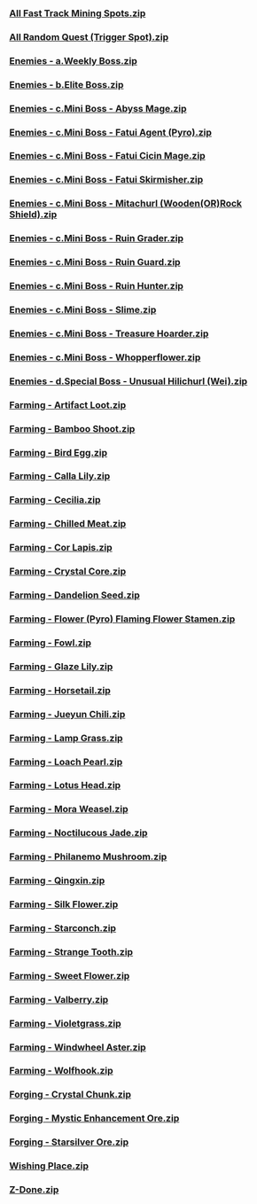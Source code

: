 ### [All Fast Track Mining Spots.zip](https://raw.githubusercontent.com/VaLueS6655/Genshin_Impact_Teleport/Raw/OptimizationCollectionPackage%2FAuto-Teleport_byA9FM%2826_01_2023%29%2FETC%2FGenshin%2FAll%20Fast%20Track%20Mining%20Spots.zip)

### [All Random Quest (Trigger Spot).zip](https://raw.githubusercontent.com/VaLueS6655/Genshin_Impact_Teleport/Raw/OptimizationCollectionPackage%2FAuto-Teleport_byA9FM%2826_01_2023%29%2FETC%2FGenshin%2FAll%20Random%20Quest%20%28Trigger%20Spot%29.zip)

### [Enemies - a.Weekly Boss.zip](https://raw.githubusercontent.com/VaLueS6655/Genshin_Impact_Teleport/Raw/OptimizationCollectionPackage%2FAuto-Teleport_byA9FM%2826_01_2023%29%2FETC%2FGenshin%2FEnemies%20-%20a.Weekly%20Boss.zip)

### [Enemies - b.Elite Boss.zip](https://raw.githubusercontent.com/VaLueS6655/Genshin_Impact_Teleport/Raw/OptimizationCollectionPackage%2FAuto-Teleport_byA9FM%2826_01_2023%29%2FETC%2FGenshin%2FEnemies%20-%20b.Elite%20Boss.zip)

### [Enemies - c.Mini Boss - Abyss Mage.zip](https://raw.githubusercontent.com/VaLueS6655/Genshin_Impact_Teleport/Raw/OptimizationCollectionPackage%2FAuto-Teleport_byA9FM%2826_01_2023%29%2FETC%2FGenshin%2FEnemies%20-%20c.Mini%20Boss%20-%20Abyss%20Mage.zip)

### [Enemies - c.Mini Boss - Fatui Agent (Pyro).zip](https://raw.githubusercontent.com/VaLueS6655/Genshin_Impact_Teleport/Raw/OptimizationCollectionPackage%2FAuto-Teleport_byA9FM%2826_01_2023%29%2FETC%2FGenshin%2FEnemies%20-%20c.Mini%20Boss%20-%20Fatui%20Agent%20%28Pyro%29.zip)

### [Enemies - c.Mini Boss - Fatui Cicin Mage.zip](https://raw.githubusercontent.com/VaLueS6655/Genshin_Impact_Teleport/Raw/OptimizationCollectionPackage%2FAuto-Teleport_byA9FM%2826_01_2023%29%2FETC%2FGenshin%2FEnemies%20-%20c.Mini%20Boss%20-%20Fatui%20Cicin%20Mage.zip)

### [Enemies - c.Mini Boss - Fatui Skirmisher.zip](https://raw.githubusercontent.com/VaLueS6655/Genshin_Impact_Teleport/Raw/OptimizationCollectionPackage%2FAuto-Teleport_byA9FM%2826_01_2023%29%2FETC%2FGenshin%2FEnemies%20-%20c.Mini%20Boss%20-%20Fatui%20Skirmisher.zip)

### [Enemies - c.Mini Boss - Mitachurl (Wooden(OR)Rock Shield).zip](https://raw.githubusercontent.com/VaLueS6655/Genshin_Impact_Teleport/Raw/OptimizationCollectionPackage%2FAuto-Teleport_byA9FM%2826_01_2023%29%2FETC%2FGenshin%2FEnemies%20-%20c.Mini%20Boss%20-%20Mitachurl%20%28Wooden%28OR%29Rock%20Shield%29.zip)

### [Enemies - c.Mini Boss - Ruin Grader.zip](https://raw.githubusercontent.com/VaLueS6655/Genshin_Impact_Teleport/Raw/OptimizationCollectionPackage%2FAuto-Teleport_byA9FM%2826_01_2023%29%2FETC%2FGenshin%2FEnemies%20-%20c.Mini%20Boss%20-%20Ruin%20Grader.zip)

### [Enemies - c.Mini Boss - Ruin Guard.zip](https://raw.githubusercontent.com/VaLueS6655/Genshin_Impact_Teleport/Raw/OptimizationCollectionPackage%2FAuto-Teleport_byA9FM%2826_01_2023%29%2FETC%2FGenshin%2FEnemies%20-%20c.Mini%20Boss%20-%20Ruin%20Guard.zip)

### [Enemies - c.Mini Boss - Ruin Hunter.zip](https://raw.githubusercontent.com/VaLueS6655/Genshin_Impact_Teleport/Raw/OptimizationCollectionPackage%2FAuto-Teleport_byA9FM%2826_01_2023%29%2FETC%2FGenshin%2FEnemies%20-%20c.Mini%20Boss%20-%20Ruin%20Hunter.zip)

### [Enemies - c.Mini Boss - Slime.zip](https://raw.githubusercontent.com/VaLueS6655/Genshin_Impact_Teleport/Raw/OptimizationCollectionPackage%2FAuto-Teleport_byA9FM%2826_01_2023%29%2FETC%2FGenshin%2FEnemies%20-%20c.Mini%20Boss%20-%20Slime.zip)

### [Enemies - c.Mini Boss - Treasure Hoarder.zip](https://raw.githubusercontent.com/VaLueS6655/Genshin_Impact_Teleport/Raw/OptimizationCollectionPackage%2FAuto-Teleport_byA9FM%2826_01_2023%29%2FETC%2FGenshin%2FEnemies%20-%20c.Mini%20Boss%20-%20Treasure%20Hoarder.zip)

### [Enemies - c.Mini Boss - Whopperflower.zip](https://raw.githubusercontent.com/VaLueS6655/Genshin_Impact_Teleport/Raw/OptimizationCollectionPackage%2FAuto-Teleport_byA9FM%2826_01_2023%29%2FETC%2FGenshin%2FEnemies%20-%20c.Mini%20Boss%20-%20Whopperflower.zip)

### [Enemies - d.Special Boss - Unusual Hilichurl (Wei).zip](https://raw.githubusercontent.com/VaLueS6655/Genshin_Impact_Teleport/Raw/OptimizationCollectionPackage%2FAuto-Teleport_byA9FM%2826_01_2023%29%2FETC%2FGenshin%2FEnemies%20-%20d.Special%20Boss%20-%20Unusual%20Hilichurl%20%28Wei%29.zip)

### [Farming - Artifact Loot.zip](https://raw.githubusercontent.com/VaLueS6655/Genshin_Impact_Teleport/Raw/OptimizationCollectionPackage%2FAuto-Teleport_byA9FM%2826_01_2023%29%2FETC%2FGenshin%2FFarming%20-%20Artifact%20Loot.zip)

### [Farming - Bamboo Shoot.zip](https://raw.githubusercontent.com/VaLueS6655/Genshin_Impact_Teleport/Raw/OptimizationCollectionPackage%2FAuto-Teleport_byA9FM%2826_01_2023%29%2FETC%2FGenshin%2FFarming%20-%20Bamboo%20Shoot.zip)

### [Farming - Bird Egg.zip](https://raw.githubusercontent.com/VaLueS6655/Genshin_Impact_Teleport/Raw/OptimizationCollectionPackage%2FAuto-Teleport_byA9FM%2826_01_2023%29%2FETC%2FGenshin%2FFarming%20-%20Bird%20Egg.zip)

### [Farming - Calla Lily.zip](https://raw.githubusercontent.com/VaLueS6655/Genshin_Impact_Teleport/Raw/OptimizationCollectionPackage%2FAuto-Teleport_byA9FM%2826_01_2023%29%2FETC%2FGenshin%2FFarming%20-%20Calla%20Lily.zip)

### [Farming - Cecilia.zip](https://raw.githubusercontent.com/VaLueS6655/Genshin_Impact_Teleport/Raw/OptimizationCollectionPackage%2FAuto-Teleport_byA9FM%2826_01_2023%29%2FETC%2FGenshin%2FFarming%20-%20Cecilia.zip)

### [Farming - Chilled Meat.zip](https://raw.githubusercontent.com/VaLueS6655/Genshin_Impact_Teleport/Raw/OptimizationCollectionPackage%2FAuto-Teleport_byA9FM%2826_01_2023%29%2FETC%2FGenshin%2FFarming%20-%20Chilled%20Meat.zip)

### [Farming - Cor Lapis.zip](https://raw.githubusercontent.com/VaLueS6655/Genshin_Impact_Teleport/Raw/OptimizationCollectionPackage%2FAuto-Teleport_byA9FM%2826_01_2023%29%2FETC%2FGenshin%2FFarming%20-%20Cor%20Lapis.zip)

### [Farming - Crystal Core.zip](https://raw.githubusercontent.com/VaLueS6655/Genshin_Impact_Teleport/Raw/OptimizationCollectionPackage%2FAuto-Teleport_byA9FM%2826_01_2023%29%2FETC%2FGenshin%2FFarming%20-%20Crystal%20Core.zip)

### [Farming - Dandelion Seed.zip](https://raw.githubusercontent.com/VaLueS6655/Genshin_Impact_Teleport/Raw/OptimizationCollectionPackage%2FAuto-Teleport_byA9FM%2826_01_2023%29%2FETC%2FGenshin%2FFarming%20-%20Dandelion%20Seed.zip)

### [Farming - Flower (Pyro) Flaming Flower Stamen.zip](https://raw.githubusercontent.com/VaLueS6655/Genshin_Impact_Teleport/Raw/OptimizationCollectionPackage%2FAuto-Teleport_byA9FM%2826_01_2023%29%2FETC%2FGenshin%2FFarming%20-%20Flower%20%28Pyro%29%20Flaming%20Flower%20Stamen.zip)

### [Farming - Fowl.zip](https://raw.githubusercontent.com/VaLueS6655/Genshin_Impact_Teleport/Raw/OptimizationCollectionPackage%2FAuto-Teleport_byA9FM%2826_01_2023%29%2FETC%2FGenshin%2FFarming%20-%20Fowl.zip)

### [Farming - Glaze Lily.zip](https://raw.githubusercontent.com/VaLueS6655/Genshin_Impact_Teleport/Raw/OptimizationCollectionPackage%2FAuto-Teleport_byA9FM%2826_01_2023%29%2FETC%2FGenshin%2FFarming%20-%20Glaze%20Lily.zip)

### [Farming - Horsetail.zip](https://raw.githubusercontent.com/VaLueS6655/Genshin_Impact_Teleport/Raw/OptimizationCollectionPackage%2FAuto-Teleport_byA9FM%2826_01_2023%29%2FETC%2FGenshin%2FFarming%20-%20Horsetail.zip)

### [Farming - Jueyun Chili.zip](https://raw.githubusercontent.com/VaLueS6655/Genshin_Impact_Teleport/Raw/OptimizationCollectionPackage%2FAuto-Teleport_byA9FM%2826_01_2023%29%2FETC%2FGenshin%2FFarming%20-%20Jueyun%20Chili.zip)

### [Farming - Lamp Grass.zip](https://raw.githubusercontent.com/VaLueS6655/Genshin_Impact_Teleport/Raw/OptimizationCollectionPackage%2FAuto-Teleport_byA9FM%2826_01_2023%29%2FETC%2FGenshin%2FFarming%20-%20Lamp%20Grass.zip)

### [Farming - Loach Pearl.zip](https://raw.githubusercontent.com/VaLueS6655/Genshin_Impact_Teleport/Raw/OptimizationCollectionPackage%2FAuto-Teleport_byA9FM%2826_01_2023%29%2FETC%2FGenshin%2FFarming%20-%20Loach%20Pearl.zip)

### [Farming - Lotus Head.zip](https://raw.githubusercontent.com/VaLueS6655/Genshin_Impact_Teleport/Raw/OptimizationCollectionPackage%2FAuto-Teleport_byA9FM%2826_01_2023%29%2FETC%2FGenshin%2FFarming%20-%20Lotus%20Head.zip)

### [Farming - Mora Weasel.zip](https://raw.githubusercontent.com/VaLueS6655/Genshin_Impact_Teleport/Raw/OptimizationCollectionPackage%2FAuto-Teleport_byA9FM%2826_01_2023%29%2FETC%2FGenshin%2FFarming%20-%20Mora%20Weasel.zip)

### [Farming - Noctilucous Jade.zip](https://raw.githubusercontent.com/VaLueS6655/Genshin_Impact_Teleport/Raw/OptimizationCollectionPackage%2FAuto-Teleport_byA9FM%2826_01_2023%29%2FETC%2FGenshin%2FFarming%20-%20Noctilucous%20Jade.zip)

### [Farming - Philanemo Mushroom.zip](https://raw.githubusercontent.com/VaLueS6655/Genshin_Impact_Teleport/Raw/OptimizationCollectionPackage%2FAuto-Teleport_byA9FM%2826_01_2023%29%2FETC%2FGenshin%2FFarming%20-%20Philanemo%20Mushroom.zip)

### [Farming - Qingxin.zip](https://raw.githubusercontent.com/VaLueS6655/Genshin_Impact_Teleport/Raw/OptimizationCollectionPackage%2FAuto-Teleport_byA9FM%2826_01_2023%29%2FETC%2FGenshin%2FFarming%20-%20Qingxin.zip)

### [Farming - Silk Flower.zip](https://raw.githubusercontent.com/VaLueS6655/Genshin_Impact_Teleport/Raw/OptimizationCollectionPackage%2FAuto-Teleport_byA9FM%2826_01_2023%29%2FETC%2FGenshin%2FFarming%20-%20Silk%20Flower.zip)

### [Farming - Starconch.zip](https://raw.githubusercontent.com/VaLueS6655/Genshin_Impact_Teleport/Raw/OptimizationCollectionPackage%2FAuto-Teleport_byA9FM%2826_01_2023%29%2FETC%2FGenshin%2FFarming%20-%20Starconch.zip)

### [Farming - Strange Tooth.zip](https://raw.githubusercontent.com/VaLueS6655/Genshin_Impact_Teleport/Raw/OptimizationCollectionPackage%2FAuto-Teleport_byA9FM%2826_01_2023%29%2FETC%2FGenshin%2FFarming%20-%20Strange%20Tooth.zip)

### [Farming - Sweet Flower.zip](https://raw.githubusercontent.com/VaLueS6655/Genshin_Impact_Teleport/Raw/OptimizationCollectionPackage%2FAuto-Teleport_byA9FM%2826_01_2023%29%2FETC%2FGenshin%2FFarming%20-%20Sweet%20Flower.zip)

### [Farming - Valberry.zip](https://raw.githubusercontent.com/VaLueS6655/Genshin_Impact_Teleport/Raw/OptimizationCollectionPackage%2FAuto-Teleport_byA9FM%2826_01_2023%29%2FETC%2FGenshin%2FFarming%20-%20Valberry.zip)

### [Farming - Violetgrass.zip](https://raw.githubusercontent.com/VaLueS6655/Genshin_Impact_Teleport/Raw/OptimizationCollectionPackage%2FAuto-Teleport_byA9FM%2826_01_2023%29%2FETC%2FGenshin%2FFarming%20-%20Violetgrass.zip)

### [Farming - Windwheel Aster.zip](https://raw.githubusercontent.com/VaLueS6655/Genshin_Impact_Teleport/Raw/OptimizationCollectionPackage%2FAuto-Teleport_byA9FM%2826_01_2023%29%2FETC%2FGenshin%2FFarming%20-%20Windwheel%20Aster.zip)

### [Farming - Wolfhook.zip](https://raw.githubusercontent.com/VaLueS6655/Genshin_Impact_Teleport/Raw/OptimizationCollectionPackage%2FAuto-Teleport_byA9FM%2826_01_2023%29%2FETC%2FGenshin%2FFarming%20-%20Wolfhook.zip)

### [Forging - Crystal Chunk.zip](https://raw.githubusercontent.com/VaLueS6655/Genshin_Impact_Teleport/Raw/OptimizationCollectionPackage%2FAuto-Teleport_byA9FM%2826_01_2023%29%2FETC%2FGenshin%2FForging%20-%20Crystal%20Chunk.zip)

### [Forging - Mystic Enhancement Ore.zip](https://raw.githubusercontent.com/VaLueS6655/Genshin_Impact_Teleport/Raw/OptimizationCollectionPackage%2FAuto-Teleport_byA9FM%2826_01_2023%29%2FETC%2FGenshin%2FForging%20-%20Mystic%20Enhancement%20Ore.zip)

### [Forging - Starsilver Ore.zip](https://raw.githubusercontent.com/VaLueS6655/Genshin_Impact_Teleport/Raw/OptimizationCollectionPackage%2FAuto-Teleport_byA9FM%2826_01_2023%29%2FETC%2FGenshin%2FForging%20-%20Starsilver%20Ore.zip)

### [Wishing Place.zip](https://raw.githubusercontent.com/VaLueS6655/Genshin_Impact_Teleport/Raw/OptimizationCollectionPackage%2FAuto-Teleport_byA9FM%2826_01_2023%29%2FETC%2FGenshin%2FWishing%20Place.zip)

### [Z-Done.zip](https://raw.githubusercontent.com/VaLueS6655/Genshin_Impact_Teleport/Raw/OptimizationCollectionPackage%2FAuto-Teleport_byA9FM%2826_01_2023%29%2FETC%2FGenshin%2FZ-Done.zip)

